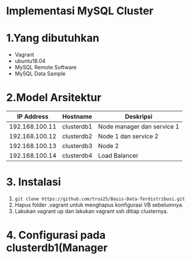 # Implementasi MySQL Cluster
# 1.Yang dibutuhkan
  - Vagrant
  - ubuntu18.04
  - MySQL Remote Software
  - MySQL Data Sample
# 2.Model Arsitektur
  | IP Address | Hostname | Deskripsi |
  | --- | --- | --- |
  | 192.168.100.11 | clusterdb1 | Node manager dan service 1|
  | 192.168.100.12 | clusterdb2 | Node 1 dan service 2|
  | 192.168.100.13 | clusterdb3 | Node 2|
  | 192.168.100.14 | clusterdb4 | Load Balancer |
# 3. Instalasi
  1. ```git clone https://github.com/trus25/Basis-Data-Terdistribusi.git```
  2. Hapus folder .vagrant untuk menghapus konfigurasi VB sebelumnya.
  3. Lakukan vagrant up dan lakukan vagrant ssh ditiap clusternya.
# 4. Configurasi pada clusterdb1(Manager
